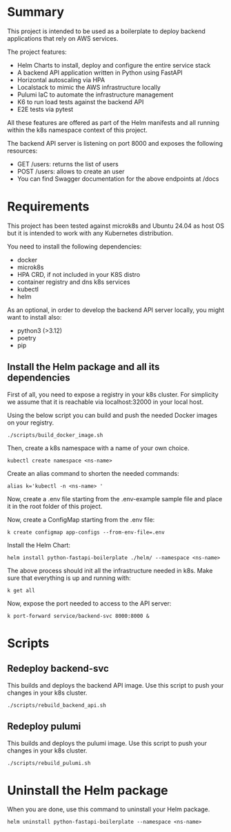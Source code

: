# Summary

This project is intended to be used as a boilerplate to deploy backend applications that rely on AWS services.

The project features:

- Helm Charts to install, deploy and configure the entire service stack
- A backend API application written in Python using FastAPI
- Horizontal autoscaling via HPA
- Localstack to mimic the AWS infrastructure locally
- Pulumi IaC to automate the infrastructure management
- K6 to run load tests against the backend API
- E2E tests via pytest

All these features are offered as part of the Helm manifests and all running within the k8s namespace context of this project.

The backend API server is listening on port 8000 and exposes the following resources:


- GET /users: returns the list of users
- POST /users: allows to create an user
- You can find Swagger documentation for the above endpoints at /docs


# Requirements

This project has been tested against microk8s and Ubuntu 24.04 as host OS but it is intended to work with any Kubernetes distribution.

You need to install the following dependencies:

- docker
- microk8s
- HPA CRD, if not included in your K8S distro
- container registry and dns k8s services
- kubectl
- helm

As an optional, in order to develop the backend API server locally, you might want to install also:

- python3 (>3.12)
- poetry
- pip

## Install the Helm package and all its dependencies

First of all, you need to expose a registry in your k8s cluster. For simplicity we assume that it is reachable via localhost:32000 in your local host.

Using the below script you can build and push the needed Docker images on your registry.

```
./scripts/build_docker_image.sh
```

Then, create a k8s namespace with a name of your own choice.

```
kubectl create namespace <ns-name>
```

Create an alias command to shorten the needed commands:

```
alias k='kubectl -n <ns-name> '
```

Now, create a .env file starting from the .env-example sample file and place it in the root folder of this project.

Now, create a ConfigMap starting from the .env file:

```
k create configmap app-configs --from-env-file=.env
```

Install the Helm Chart:

```
helm install python-fastapi-boilerplate ./helm/ --namespace <ns-name>
```

The above process should init all the infrastructure needed in k8s. Make sure that everything is up and running with:

```
k get all
```

Now, expose the port needed to access to the API server:

```
k port-forward service/backend-svc 8000:8000 &
```

# Scripts

## Redeploy backend-svc

This builds and deploys the backend API image. Use this script to push your changes in your k8s cluster.

```
./scripts/rebuild_backend_api.sh
```


## Redeploy pulumi

This builds and deploys the pulumi image. Use this script to push your changes in your k8s cluster.

```
./scripts/rebuild_pulumi.sh
```

# Uninstall the Helm package

When you are done, use this command to uninstall your Helm package.

```
helm uninstall python-fastapi-boilerplate --namespace <ns-name>
```